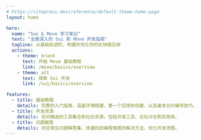 ```yaml
---
# https://vitepress.dev/reference/default-theme-home-page
layout: home

hero:
  name: "Sui & Move 学习笔记"
  text: "全面深入的 Sui 和 Move 开发指南"
  tagline: 从基础到进阶，构建并优化你的区块链应用
  actions:
    - theme: brand
      text: 开始 Move 基础教程
      link: /move/basics/overview
    - theme: alt
      text: 探索 Sui 开发
      link: /sui/basics/overview

features:
  - title: 基础教程
    details: 完整的入门指南，涵盖环境搭建、第一个应用的创建，以及基本合约编写技巧。
  - title: 开发资源
    details: 访问精选的工具集合和社区资源，包括开发工具、论坛讨论和实用库。
  - title: 问题解答
    details: 浏览常见问题解答集，快速找到编程难题的解决方法，优化开发流程。
---
```


